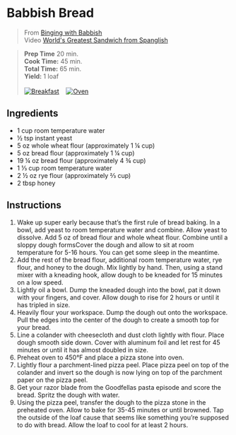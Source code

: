# Babbish Bread

> From [Binging with Babbish](https://www.bingingwithbabish.com/recipes/201&frac78;/22/worldsgreatestsandwich) <br>
Video [World's Greatest Sandwich from Spanglish](https://www.youtube.com/watch?v=A_l8_C-EO38)

> **Prep Time** 20 min.<br>
**Cook Time:** 45 min.<br>
**Total Time:** 65 min.<br>
**Yield:** 1 loaf<br> <br>
[![Breakfast](https://img.shields.io/badge/Meal_Type-Snack-blue)](#) &nbsp;&nbsp;
[![Oven](https://img.shields.io/badge/Cooking_Method-Oven-green)](#)


## Ingredients
- 1 cup room temperature water
- &frac12; tsp instant yeast
- 5 oz whole wheat flour (approximately 1 &frac14; cup)
- 5 oz bread flour (approximately 1 &frac14; cup)
- 19 &frac14; oz bread flour (approximately 4 &frac34; cup)
- 1 &frac13; cup room temperature water
- 2 &frac12; oz rye flour (approximately ⅔ cup)
- 2 tbsp honey

## Instructions
1. Wake up super early because that’s the first rule of bread baking. In a bowl, add yeast to room temperature water and combine. Allow yeast to dissolve. Add 5 oz of bread flour and whole wheat flour. Combine until a sloppy dough formsCover the dough and allow to sit at room temperature for 5-16 hours. You can get some sleep in the meantime.
2. Add the rest of the bread flour, additional room temperature water, rye flour, and honey to the dough. Mix lightly by hand. Then, using a stand mixer with a kneading hook, allow dough to be kneaded for 15 minutes on a low speed.
3. Lightly oil a bowl. Dump the kneaded dough into the bowl, pat it down with your fingers, and cover. Allow dough to rise for 2 hours or until it has tripled in size.
4. Heavily flour your workspace. Dump the dough out onto the workspace. Pull the edges into the center of the dough to create a smooth top for your bread.
5. Line a colander with cheesecloth and dust cloth lightly with flour. Place dough smooth side down. Cover with aluminum foil and let rest for 45 minutes or until it has almost doubled in size.
6. Preheat oven to 450°F and place a pizza stone into oven.
7. Lightly flour a parchment-lined pizza peel. Place pizza peel on top of the colander and invert so the dough is now lying on top of the parchment paper on the pizza peel.
8. Get your razor blade from the Goodfellas pasta episode and score the bread. Spritz the dough with water.
9. Using the pizza peel, transfer the dough to the pizza stone in the preheated oven. Allow to bake for 35-45 minutes or until browned. Tap the outside of the loaf cause that seems like something you’re supposed to do with bread. Allow the loaf to cool for at least 2 hours.
